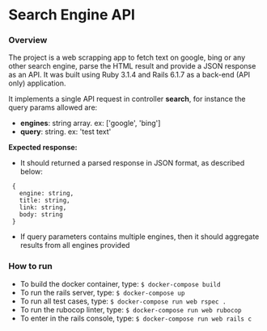 # Search Engine API

### Overview
The project is a web scrapping app to fetch text on google, bing or any other search engine, parse the HTML result and provide a JSON response as an API.
It was built using Ruby 3.1.4 and Rails 6.1.7 as a back-end (API only) application.

It implements a single API request in controller **search**, for instance the query params allowed are:
 - __engines__: string array. ex: ['google', 'bing']
 - __query__: string. ex: 'test text'

**Expected response:**
 - It should returned a parsed response in JSON format, as described below:
 ```
  {
    engine: string,
    title: string,
    link: string,
    body: string
  }
 ```
  - If query parameters contains multiple engines, then it should aggregate results from all engines provided


### How to run
- To build the docker container, type: `$ docker-compose build`
- To run the rails server, type: `$ docker-compose up`
- To run all test cases, type: `$ docker-compose run web rspec .`
- To run the rubocop linter, type: `$ docker-compose run web rubocop`
- To enter in the rails console, type: `$ docker-compose run web rails c`
